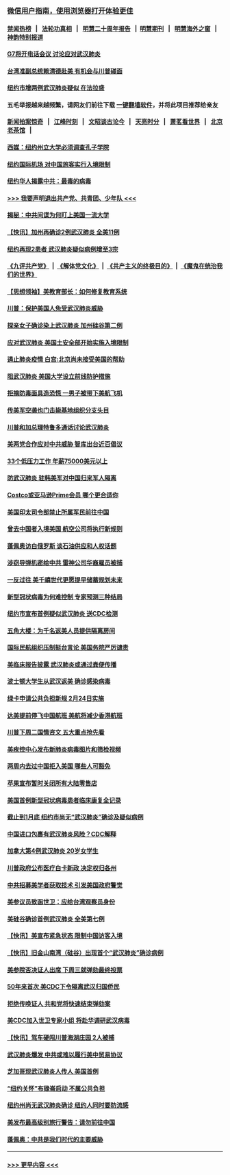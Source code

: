 ### [微信用户指南，使用浏览器打开体验更佳](https://github.com/gfw-breaker/banned-news1/blob/master/indexes/wechat-guide.md?t=0)
#### [禁闻热榜](热点新闻.md?t=0)  &nbsp;&nbsp;|&nbsp;&nbsp; [法轮功真相](https://github.com/gfw-breaker/truth/blob/master/README.md?t=0) &nbsp;&nbsp;|&nbsp;&nbsp; [明慧二十周年报告](https://github.com/gfw-breaker/mh-reports/blob/master/README.md?t=0) &nbsp;&nbsp;|&nbsp;&nbsp;[明慧期刊](https://github.com/gfw-breaker/mh-qikan) &nbsp;&nbsp;|&nbsp;&nbsp; [明慧海外之窗](https://github.com/gfw-breaker/mh-news/blob/master/README.md?t=0) &nbsp;&nbsp;|&nbsp;&nbsp; [神韵特别报道](https://github.com/gfw-breaker/mh-news/blob/master/shenyun.md?t=0)
#### [G7将开电话会议 讨论应对武汉肺炎](../pages/nsc412/n11841658.md?t=02040111) 
#### [台湾准副总统赖清德赴美 有机会与川普碰面](../pages/nsc412/n11841332.md?t=02040111) 
#### [纽约市增两例武汉肺炎疑似 在法拉盛](../pages/nsc412/n11840625.md?t=02040111) 
#### 五毛举报越来越频繁，请网友们前往下载 [一键翻墙软件](https://github.com/gfw-breaker/ssr-accounts)，并将此项目推荐给亲友
#### [新闻拍案惊奇](https://github.com/gfw-breaker/banned-news1/blob/master/pages/link4.md) &nbsp;&nbsp;|&nbsp;&nbsp; [江峰时刻](https://github.com/gfw-breaker/banned-news1/blob/master/pages/link4.md) &nbsp;&nbsp;|&nbsp;&nbsp; [文昭谈古论今](https://github.com/gfw-breaker/banned-news1/blob/master/pages/link4.md) &nbsp;&nbsp;|&nbsp;&nbsp; [天亮时分](https://github.com/gfw-breaker/banned-news1/blob/master/pages/link4.md) &nbsp;&nbsp;|&nbsp;&nbsp; [萧茗看世界](https://github.com/gfw-breaker/banned-news1/blob/master/pages/link4.md) &nbsp;&nbsp;|&nbsp;&nbsp; [北京老茶馆](https://github.com/gfw-breaker/banned-news1/blob/master/pages/link4.md) &nbsp;&nbsp;|&nbsp;&nbsp; 
#### [西媒：纽约州立大学必须调查孔子学院](../pages/nsc412/n11840637.md?t=02040111) 
#### [纽约国际机场  对中国旅客实行入境限制](../pages/nsc412/n11840619.md?t=02040111) 
#### [纽约华人揭露中共：最毒的病毒](../pages/nsc412/n11840631.md?t=02040111) 
#### [>>> 我要声明退出共产党、共青团、少年队 <<<](https://github.com/begood0513/goodnews/blob/master/quit/letter.md) 
#### [揭秘：中共间谍为何盯上美国一流大学](../pages/nsc412/n11840270.md?t=02040111) 
#### [【快讯】加州再确诊2例武汉肺炎 全美11例](../pages/nsc412/n11840339.md?t=02040111) 
#### [纽约再现2患者 武汉肺炎疑似病例增至3宗](../pages/nsc412/n11840010.md?t=02040111) 
#### [《九评共产党》](https://github.com/begood0513/9ping.md/blob/master/README.md) &nbsp;|&nbsp; [《解体党文化》](../../../../jtdwh.md/blob/master/README.md)  &nbsp;|&nbsp; [《共产主义的终极目的》](../../../../gczydzjmd.md/blob/master/README.md) &nbsp;|&nbsp; [《魔鬼在统治我们的世界》](../../../../mgztzwmdsj.md/blob/master/README.md) 
#### [【思想领袖】美教育部长：如何修复教育系统](../pages/nsc412/n11690865.md?t=02040111) 
#### [川普：保护美国人免受武汉肺炎威胁](../pages/nsc412/n11839718.md?t=02040111) 
#### [探亲女子确诊染上武汉肺炎 加州硅谷第二例](../pages/nsc412/n11839784.md?t=02040111) 
#### [应对武汉肺炎 美国土安全部开始实施入境限制](../pages/nsc412/n11839729.md?t=02040111) 
#### [遏止肺炎疫情 白宫:北京尚未接受美国的帮助](../pages/nsc412/n11839660.md?t=02040111) 
#### [阻武汉肺炎 美国大学设立前线防护措施](../pages/nsc412/n11839479.md?t=02040111) 
#### [拒摘防毒面具造恐慌 一男子被带下美航飞机](../pages/nsc412/n11839455.md?t=02040111) 
#### [传美军空袭也门击毙基地组织分支头目](../pages/nsc412/n11839210.md?t=02040111) 
#### [川普和加总理特鲁多通话讨论武汉肺炎](../pages/nsc412/n11839128.md?t=02040111) 
#### [美两党合作应对中共威胁 智库出台近百倡议](../pages/nsc412/n11838437.md?t=02040111) 
#### [33个低压力工作 年薪75000美元以上](../pages/nsc412/n11834441.md?t=02040111) 
#### [防武汉肺炎 驻韩美军对中国归来军人隔离](../pages/nsc412/n11838970.md?t=02040111) 
#### [Costco或亚马逊Prime会员 哪个更合适你](../pages/nsc412/n11834459.md?t=02040111) 
#### [美国印太司令部禁止所属军民前往中国](../pages/nsc412/n11838418.md?t=02040111) 
#### [曾去中国者入境美国 航空公司将执行新规则](../pages/nsc412/n11838375.md?t=02040111) 
#### [蓬佩奥访白俄罗斯 谈石油供应和人权话题](../pages/nsc412/n11838242.md?t=02040111) 
#### [涉窃导弹机密给中共 雷神公司华裔雇员被捕](../pages/nsc412/n11838129.md?t=02040111) 
#### [一反过往 美千禧世代更愿提早储蓄规划未来](../pages/nsc412/n11837601.md?t=02040111) 
#### [新型冠状病毒为何难控制 专家预测三种结局](../pages/nsc412/n11838002.md?t=02040111) 
#### [纽约市宣布首例疑似武汉肺炎 送CDC检测](../pages/nsc412/n11837852.md?t=02040111) 
#### [五角大楼：为千名返美人员提供隔离房间](../pages/nsc412/n11837831.md?t=02040111) 
#### [国际民航组织压制挺台言论 美国务院严厉谴责](../pages/nsc412/n11837791.md?t=02040111) 
#### [美临床报告披露 武汉肺炎或通过粪便传播](../pages/nsc412/n11837626.md?t=02040111) 
#### [波士顿大学生从武汉返美 确诊感染病毒](../pages/nsc412/n11837580.md?t=02040111) 
#### [绿卡申请公共负担新规 2月24日实施](../pages/nsc412/n11836634.md?t=02040111) 
#### [达美提前停飞中国航班 美航将减少香港航班](../pages/nsc412/n11837649.md?t=02040111) 
#### [川普下周二国情咨文 五大重点抢先看](../pages/nsc412/n11837512.md?t=02040111) 
#### [美疾控中心发布新肺炎病毒图片和筛检视频](../pages/nsc412/n11837491.md?t=02040111) 
#### [两周内去过中国拒入美国 哪些人可豁免](../pages/nsc412/n11837400.md?t=02040111) 
#### [苹果宣布暂时关闭所有大陆零售店](../pages/nsc412/n11837097.md?t=02040111) 
#### [美国首例新型冠状病毒患者临床康复全记录](../pages/nsc412/n11836513.md?t=02040111) 
#### [截止到1月底  纽约市尚无“武汉肺炎”确诊及疑似病例](../pages/nsc412/n11836657.md?t=02040111) 
#### [中国进口包裹有武汉肺炎风险？CDC解释](../pages/nsc412/n11836321.md?t=02040111) 
#### [加拿大第4例武汉肺炎 20岁女学生](../pages/nsc412/n11836537.md?t=02040111) 
#### [川普政府公布医疗白卡新政 决定权归各州](../pages/nsc412/n11836336.md?t=02040111) 
#### [中共招募美学者获取技术 引发美国政府警觉](../pages/nsc412/n11836277.md?t=02040111) 
#### [美参议员致函世卫：应给台湾观察员身份](../pages/nsc412/n11836183.md?t=02040111) 
#### [美硅谷确诊首例武汉肺炎 全美第七例](../pages/nsc412/n11836093.md?t=02040111) 
#### [【快讯】美宣布紧急状态 限制中国访客入境](../pages/nsc412/n11836030.md?t=02040111) 
#### [【快讯】旧金山南湾（硅谷）出现首个“武汉肺炎”确诊病例](../pages/nsc412/n11836084.md?t=02040111) 
#### [美参院否决证人出席 下周三就弹劾最终投票](../pages/nsc412/n11835900.md?t=02040111) 
#### [50年来首次 美CDC下令隔离武汉归国侨民](../pages/nsc412/n11835854.md?t=02040111) 
#### [拒绝传唤证人 共和党将快速结束弹劾案](../pages/nsc412/n11835573.md?t=02040111) 
#### [美CDC加入世卫专家小组 将赴华调研武汉病毒](../pages/nsc412/n11835584.md?t=02040111) 
#### [【快讯】驾车硬闯川普海湖庄园 2人被捕](../pages/nsc412/n11835785.md?t=02040111) 
#### [武汉肺炎爆发 中共或难以履行美中贸易协议](../pages/nsc412/n11834752.md?t=02040111) 
#### [芝加哥现武汉肺炎人传人 美国首例](../pages/nsc412/n11834730.md?t=02040111) 
#### [“纽约关怀”布碌崙启动  不属公共负担](../pages/nsc412/n11834269.md?t=02040111) 
#### [纽约州尚无武汉肺炎确诊  纽约人同时要防流感](../pages/nsc412/n11834247.md?t=02040111) 
#### [美发布最高级别旅行警告：请勿前往中国](../pages/nsc412/n11834038.md?t=02040111) 
#### [蓬佩奥：中共是我们时代的主要威胁](../pages/nsc412/n11833434.md?t=02040111) 

----
#### [ >>> 更早内容 <<< ](../indexes/nsc412-earlier.md)
